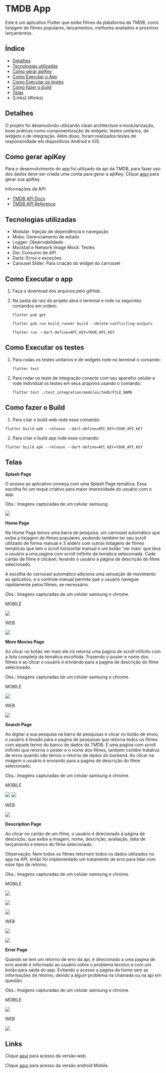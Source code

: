 # TMDB App

Este é um aplicativo Flutter que exibe filmes da plataforma da TMDB, coms listagem de filmes populares, lançamentos, melhores avaliados e proximos lançamentos.


## Índice
- [Detalhes](#detalhes)
- [Tecnologias utilizadas](#tecnologias-utilizadas)
- [Como gerar apiKey](#como-gerar-apiKey)
- [Como Executar o App](#como-executar-o-app)
- [Como Executar os testes](#como-executar-os-testes)
- [Como fazer o build](#como-fazer-o-build)
- [Telas](#telas)
- [Links] (#links)


## Detalhes

O projeto foi desenvolvido utilizando clean architecture e modularização, boas práticas como componentização de widgets, testes unitários, de widgets e de integração. Além disso, foram realizados testes de responsividade em dispositivos Android e iOS.

## Como gerar apiKey

Para o desenvolvimento do app foi utilizado da api da TMDB, para fazer uso dos dados deve ser criada uma conta para gerar a apiKey.
Clique [aqui](https://www.themoviedb.org/settings/api) para gerar sua apiKey.

Informações da API: 
- [TMDB API Docs](https://developer.themoviedb.org/docs/getting-started)
- [TMDB API Reference](https://developer.themoviedb.org/reference/intro/getting-started)

## Tecnologias utilizadas

- Modular: Injeção de dependência e navegação
- Mobx: Gerenciamento de estado
- Logger: Observabilidade
- Mocktail e Network Image Mock: Testes
- Dio: Consumo de API
- Dartz: Erros e exceções
- Carousel Slider: Para criação do widget do carrossel


## Como Executar o app

1. Faça o download dos arquivos pelo gitHub.

2. Na pasta da raiz do projeto abra o terminal e rode os seguintes comandos em ordem:

   `flutter pub get`

   `flutter pub run build_runner build --delete-conflicting-outputs`

   `flutter run --dart-define=API_KEY=YOUR_API_KEY `


## Como Executar os testes

1. Para rodas os testes unitarios e de widgets rode no terminal o comando:

   `flutter test`

2. Para rodar os teste de integração conecte com seu aparelho celular e rode individual os testes em seus arquivos usando o comando:

   `flutter test ./test_integration/modules/tmdb/FILE_NAME`

## Como fazer o Build

1. Para criar o build web rode esse comando:

`flutter build web --release --dart-define=API_KEY=YOUR_API_KEY`

2. Para criar o build app rode esse comando:

`flutter build apk --release --dart-define=API_KEY=YOUR_API_KEY`

## Telas

**Splash Page**

O acesso ao aplicativo começa com uma Splash Page temática. Essa escolha foi um toque criativo para maior imersividade do usuário com o app.

Obs.: Imagens capturadas de um celular samsung.


![](/assets/prints/splashPage.jpg)


**Home Page**

Na Home Page temos uma barra de pesquisa, um carrossel automático que exibe a listagem de filmes populares, podendo também ter seu scroll utilizado de forma manual e 3 sliders com outras listagens de filmes tematicas que tem o scroll horizontal manual e um botão 'ver mais' que leva o usuário a uma pagina com scroll inifinito da tematica selecionada. Cada cartão de filme é clicável, levando o usuário à página de descrição do filme selecionado. 

A escolha do carrossel automático adiciona uma sensação de movimento ao aplicativo, e o controle manual permite que o usuário navegue rapidamente pelos filmes, se necessário. 

Obs.: Imagens capturadas de um celular samsung e chrome.

MOBILE

![](/assets/prints/homePage.jpg)

WEB

![](/assets/prints/homePageWeb.jpg)

**More Movies Page**

Ao clicar no botão ver mais ele irá retorna uma pagina de scroll inifinito com a lista completa da tematica escolhida. Trazendo o poster e nome dos filmes e ao clicar o usuário é enviando para a pagina de descrição do filme selecionado.

Obs.: Imagens capturadas de um celular samsung e chrome.

MOBILE

![](/assets/prints/moreMoviesPage.jpg)

WEB

![](/assets/prints/moreMoviesPageWeb.jpg)

**Search Page**

Ao digitar a sua pesquisa na barra de pesquisas e clicar no botão de envio, o usuário é levado para a pagina de pesquisas que retorna todos os filmes com aquele termo do banco de dados da TMDB. É uma pagina com scroll inifinito que retorna o poster e o nome dos filmes, também contém tratativa de erros quando não temos o retorno de dados do backend. Ao clicar na imagem o usuário é enviando para a pagina de descrição do filme selecionado.

Obs.: Imagens capturadas de um celular samsung e chrome.

MOBILE

![](/assets/prints/searchPage.jpg)
![](/assets/prints/tratativaError.jpg)

WEB

![](/assets/prints/searchPageWeb.jpg)

**Description Page**

Ao clicar no cartão de um filme, o usuário é direcionado à página de descrição, que exibe a imagem, nome, descrição, avaliação, data de lançamento e elenco do filme selecionado.

Observação: Nem todos os filmes retornam todos os dados utilizados no app na API, então foi implementado um tratamento de erro para lidar com esse tipo de retorno.

Obs.: Imagens capturadas de um celular samsung e chrome.

MOBILE 

![](/assets/prints/descriptionPage.jpg)

![](/assets/prints/descriptionPage2.jpg)

![](/assets/prints/tratativaError2.jpg)

WEB

![](/assets/prints/descriptionPageWeb.jpg)

![](/assets/prints/descriptionPage2Web.jpg)



**Error Page**

Quando se tem um retorno de erro da api, é direcionado a uma pagina de erro aonde é informado ao usuário sobre o problema tecnico e com um botão para saida do app. Evitando o acesso a pagina da home sem as informações de retorno, devido a algum problema na chamada ou na api em questão.

Obs.: Imagens capturadas de um celular samsung e chrome.

MOBILE

![](/assets/prints/errorPage.jpg)

WEB

![](/assets/prints/errorPageWeb.jpg)

## Links

Clique [aqui](https://lais2211.github.io/tmdb_app/) para acesso da versão web.

Clique [aqui](https://drive.google.com/file/d/11KYvDaM8YkEJYiYAfv2VMeIK3Smcsd57/view?usp=drive_link) para acesso da versão android Mobile.


